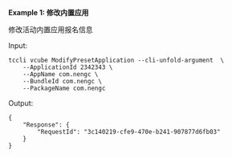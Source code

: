 **Example 1: 修改内置应用**

修改活动内置应用报名信息

Input: 

```
tccli vcube ModifyPresetApplication --cli-unfold-argument  \
    --ApplicationId 2342343 \
    --AppName com.nengc \
    --BundleId com.nengc \
    --PackageName com.nengc
```

Output: 
```
{
    "Response": {
        "RequestId": "3c140219-cfe9-470e-b241-907877d6fb03"
    }
}
```

